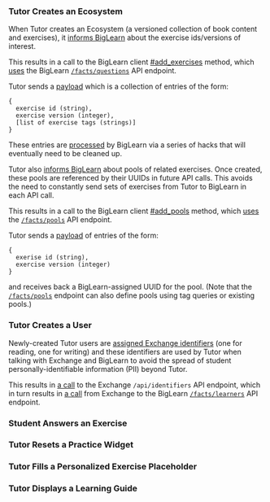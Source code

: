 ### Tutor Creates an Ecosystem

When Tutor creates an Ecosystem
(a versioned collection of book content and exercises),
it
[informs BigLearn](https://github.com/openstax/tutor-server/blob/master/app/subsystems/content/import_book.rb#L100)
about the exercise ids/versions of interest.

This results in a call to the BigLearn client
[#add_exercises](https://github.com/openstax/tutor-server/blob/master/lib/openstax/biglearn/v1/real_client.rb#L28-L32)
method, which 
[uses](https://github.com/openstax/tutor-server/blob/master/lib/openstax/biglearn/v1/real_client.rb#L222)
the BigLearn 
[`/facts/questions`](https://biglearnadmin-qa.openstax.org/docs/facts.html#post--facts-questions)
API endpoint.

Tutor sends a
[payload](https://github.com/openstax/tutor-server/blob/master/lib/openstax/biglearn/v1/real_client.rb#L237-L243)
which is a collection of entries of the form:
```
{
  exercise id (string),
  exercise version (integer),
  [list of exercise tags (strings)]
}
```

These entries are
[processed](https://github.com/openstax/biglearn-platform/blob/master/app/biglearn/api/endpoints/facts.py#L102-L158)
by BigLearn via a series of hacks
that will eventually need to be cleaned up.

Tutor also
[informs BigLearn](https://github.com/openstax/tutor-server/blob/master/app/subsystems/content/import_book.rb#L102-L106)
about pools of related exercises.
Once created,
these pools are referenced by their UUIDs
in future API calls.
This avoids the need
to constantly send sets of exercises
from Tutor to BigLearn
in each API call.

This results in a call to the BigLearn client
[#add_pools](https://github.com/openstax/tutor-server/blob/master/lib/openstax/biglearn/v1/real_client.rb#L34-L52)
method, which
[uses](https://github.com/openstax/tutor-server/blob/master/lib/openstax/biglearn/v1/real_client.rb#L226)
the
[`/facts/pools`](https://biglearnadmin-qa.openstax.org/docs/facts.html#post--facts-pools)
API endpoint.

Tutor sends a
[payload](https://github.com/openstax/tutor-server/blob/master/lib/openstax/biglearn/v1/real_client.rb#L245-L252)
of entries of the form:
```
{
  exerise id (string),
  exercise version (integer)
}
```
and receives back a BigLearn-assigned UUID for the pool.
(Note that the 
[`/facts/pools`](https://biglearnadmin-qa.openstax.org/docs/facts.html#post--facts-pools)
endpoint can also define pools using
tag queries or existing pools.)

### Tutor Creates a User

Newly-created Tutor users are
[assigned Exchange identifiers](https://github.com/openstax/tutor-server/blob/master/app/subsystems/user/create_user.rb#L32-L34)
(one for reading, one for writing)
and these identifiers are used by Tutor
when talking with Exchange and BigLearn
to avoid the spread of student
personally-identifiable information (PII)
beyond Tutor.

This results in
[a call](https://github.com/openstax/exchange-ruby/blob/master/lib/openstax/exchange/real_client/real_client.rb#L37-L41)
to the Exchange
`/api/identifiers` API endpoint,
which in turn results in
[a call](https://github.com/openstax/exchange/blob/master/lib/openstax/biglearn/v1/real_client.rb#L22-L35)
from Exchange to the BigLearn
[`/facts/learners`](https://biglearnadmin-qa.openstax.org/docs/facts.html#post--facts-learners)
API endpoint.

### Student Answers an Exercise

### Tutor Resets a Practice Widget

### Tutor Fills a Personalized Exercise Placeholder

### Tutor Displays a Learning Guide

